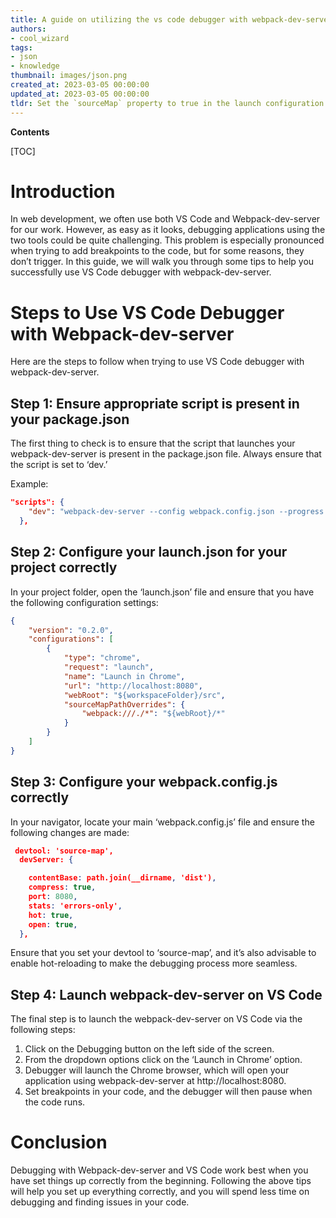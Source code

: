 ```yaml
---
title: A guide on utilizing the vs code debugger with webpack-dev-server while ensuring that breakpoints are not being ignored
authors:
- cool_wizard
tags:
- json
- knowledge
thumbnail: images/json.png
created_at: 2023-03-05 00:00:00
updated_at: 2023-03-05 00:00:00
tldr: Set the `sourceMap` property to true in the launch configuration of VS Code debugger.
---
```


**Contents**

[TOC]

# Introduction
In web development, we often use both VS Code and Webpack-dev-server for our work. However, as easy as it looks, debugging applications using the two tools could be quite challenging. This problem is especially pronounced when trying to add breakpoints to the code, but for some reasons, they don’t trigger. In this guide, we will walk you through some tips to help you successfully use VS Code debugger with webpack-dev-server.

# Steps to Use VS Code Debugger with Webpack-dev-server
Here are the steps to follow when trying to use VS Code debugger with webpack-dev-server.

## Step 1: Ensure appropriate script is present in your package.json

The first thing to check is to ensure that the script that launches your webpack-dev-server is present in the package.json file. Always ensure that the script is set to ‘dev.’ 

Example: 

```json
"scripts": {
    "dev": "webpack-dev-server --config webpack.config.json --progress --no-color --watch",
  },
```
  
## Step 2: Configure your launch.json for your project correctly
In your project folder, open the ‘launch.json’ file and ensure that you have the following configuration settings:

```json
{
    "version": "0.2.0",
    "configurations": [
        {
            "type": "chrome",
            "request": "launch",
            "name": "Launch in Chrome",
            "url": "http://localhost:8080",
            "webRoot": "${workspaceFolder}/src",
            "sourceMapPathOverrides": {
                "webpack:///./*": "${webRoot}/*"
            }
        }
    ]
}
```

## Step 3: Configure your webpack.config.js correctly
In your navigator, locate your main ‘webpack.config.js’ file and ensure the following changes are made:

```json
 devtool: 'source-map',
  devServer: {

    contentBase: path.join(__dirname, 'dist'),
    compress: true,
    port: 8080,
    stats: 'errors-only',
    hot: true,
    open: true,
  },
```

Ensure that you set your devtool to ‘source-map’, and it’s also advisable to enable hot-reloading to make the debugging process more seamless.

## Step 4: Launch webpack-dev-server on VS Code
The final step is to launch the webpack-dev-server on VS Code via the following steps:

1. Click on the Debugging button on the left side of the screen.
2. From the dropdown options click on the ‘Launch in Chrome’ option.
3. Debugger will launch the Chrome browser, which will open your application using webpack-dev-server at http://localhost:8080.
4. Set breakpoints in your code, and the debugger will then pause when the code runs.

# Conclusion
Debugging with Webpack-dev-server and VS Code work best when you have set things up correctly from the beginning. Following the above tips will help you set up everything correctly, and you will spend less time on debugging and finding issues in your code.
